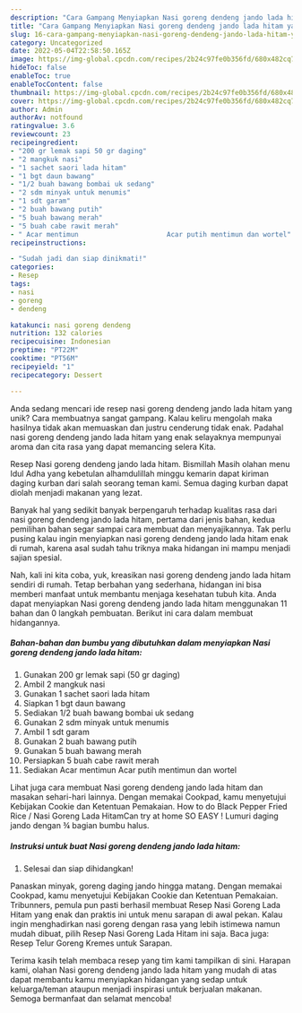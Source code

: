 ```yaml
---
description: "Cara Gampang Menyiapkan Nasi goreng dendeng jando lada hitam yang Mantap"
title: "Cara Gampang Menyiapkan Nasi goreng dendeng jando lada hitam yang Mantap"
slug: 16-cara-gampang-menyiapkan-nasi-goreng-dendeng-jando-lada-hitam-yang-mantap
category: Uncategorized
date: 2022-05-04T22:58:50.165Z
image: https://img-global.cpcdn.com/recipes/2b24c97fe0b356fd/680x482cq70/nasi-goreng-dendeng-jando-lada-hitam-foto-resep-utama.jpg
hideToc: false
enableToc: true
enableTocContent: false
thumbnail: https://img-global.cpcdn.com/recipes/2b24c97fe0b356fd/680x482cq70/nasi-goreng-dendeng-jando-lada-hitam-foto-resep-utama.jpg
cover: https://img-global.cpcdn.com/recipes/2b24c97fe0b356fd/680x482cq70/nasi-goreng-dendeng-jando-lada-hitam-foto-resep-utama.jpg
author: Admin
authorAv: notfound
ratingvalue: 3.6
reviewcount: 23
recipeingredient:
- "200 gr lemak sapi 50 gr daging"
- "2 mangkuk nasi"
- "1 sachet saori lada hitam"
- "1 bgt daun bawang"
- "1/2 buah bawang bombai uk sedang"
- "2 sdm minyak untuk menumis"
- "1 sdt garam"
- "2 buah bawang putih"
- "5 buah bawang merah"
- "5 buah cabe rawit merah"
- " Acar mentimun                      Acar putih mentimun dan wortel"
recipeinstructions:

- "Sudah jadi dan siap dinikmati!"
categories:
- Resep
tags:
- nasi
- goreng
- dendeng

katakunci: nasi goreng dendeng 
nutrition: 132 calories
recipecuisine: Indonesian
preptime: "PT22M"
cooktime: "PT56M"
recipeyield: "1"
recipecategory: Dessert

---
```





Anda sedang mencari ide resep nasi goreng dendeng jando lada hitam yang unik? Cara membuatnya sangat gampang. Kalau keliru mengolah maka hasilnya tidak akan memuaskan dan justru cenderung tidak enak. Padahal nasi goreng dendeng jando lada hitam yang enak selayaknya mempunyai aroma dan cita rasa yang dapat memancing selera Kita.





Resep Nasi goreng dendeng jando lada hitam. Bismillah Masih olahan menu Idul Adha yang kebetulan alhamdulillah minggu kemarin dapat kiriman daging kurban dari salah seorang teman kami. Semua daging kurban dapat diolah menjadi makanan yang lezat.

Banyak hal yang sedikit banyak berpengaruh terhadap kualitas rasa dari nasi goreng dendeng jando lada hitam, pertama dari jenis bahan, kedua pemilihan bahan segar sampai cara membuat dan menyajikannya. Tak perlu pusing kalau ingin menyiapkan nasi goreng dendeng jando lada hitam enak di rumah, karena asal sudah tahu triknya maka hidangan ini mampu menjadi sajian spesial.






Nah, kali ini kita coba, yuk, kreasikan nasi goreng dendeng jando lada hitam sendiri di rumah. Tetap berbahan yang sederhana, hidangan ini bisa memberi manfaat untuk membantu menjaga kesehatan tubuh kita. Anda dapat menyiapkan Nasi goreng dendeng jando lada hitam menggunakan 11 bahan dan 0 langkah pembuatan. Berikut ini cara dalam membuat hidangannya.

<!--inarticleads1-->

##### Bahan-bahan dan bumbu yang dibutuhkan dalam menyiapkan Nasi goreng dendeng jando lada hitam:

1. Gunakan 200 gr lemak sapi (50 gr daging)
1. Ambil 2 mangkuk nasi
1. Gunakan 1 sachet saori lada hitam
1. Siapkan 1 bgt daun bawang
1. Sediakan 1/2 buah bawang bombai uk sedang
1. Gunakan 2 sdm minyak untuk menumis
1. Ambil 1 sdt garam
1. Gunakan 2 buah bawang putih
1. Gunakan 5 buah bawang merah
1. Persiapkan 5 buah cabe rawit merah
1. Sediakan  Acar mentimun                      Acar putih mentimun dan wortel


Lihat juga cara membuat Nasi goreng dendeng jando lada hitam dan masakan sehari-hari lainnya. Dengan memakai Cookpad, kamu menyetujui Kebijakan Cookie dan Ketentuan Pemakaian. How to do Black Pepper Fried Rice / Nasi Goreng Lada HitamCan try at home SO EASY ! Lumuri daging jando dengan ¾ bagian bumbu halus. 

<!--inarticleads2-->

##### Instruksi untuk buat Nasi goreng dendeng jando lada hitam:


1. Selesai dan siap dihidangkan!

Panaskan minyak, goreng daging jando hingga matang. Dengan memakai Cookpad, kamu menyetujui Kebijakan Cookie dan Ketentuan Pemakaian. Tribunners, pemula pun pasti berhasil membuat Resep Nasi Goreng Lada Hitam yang enak dan praktis ini untuk menu sarapan di awal pekan. Kalau ingin menghadirkan nasi goreng dengan rasa yang lebih istimewa namun mudah dibuat, pilih Resep Nasi Goreng Lada Hitam ini saja. Baca juga: Resep Telur Goreng Kremes untuk Sarapan. 

Terima kasih telah membaca resep yang tim kami tampilkan di sini. Harapan kami, olahan Nasi goreng dendeng jando lada hitam yang mudah di atas dapat membantu kamu menyiapkan hidangan yang sedap untuk keluarga/teman ataupun menjadi inspirasi untuk berjualan makanan. Semoga bermanfaat dan selamat mencoba!
